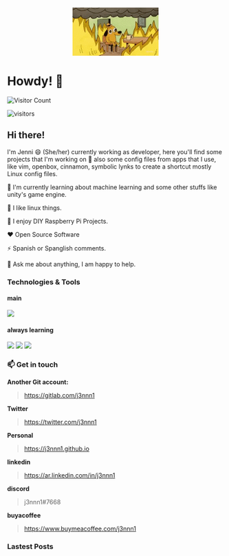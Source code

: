 <!-- <div style="text-align:center"><img src="tenor.gif" /></div> -->
<!-- 

![](tenor.gif)
-->

<p align="center">
  <img src="tenor.gif" />
</p>

# Howdy! 👋

<!--
**j3nnn1/j3nnn1** is a ✨ _special_ ✨ repository because its `README.md` (this file) appears on your GitHub profile.

Here are some ideas to get you started:

- 🔭 I’m currently working on ...
- 🌱 I’m currently learning ...
- 👯 I’m looking to collaborate on ...
- 🤔 I’m looking for help with ...
- 💬 Ask me about ...
- 📫 How to reach me: ...
- 😄 Pronouns: ...
- ⚡ Fun fact: ...
-->

![Visitor Count](https://profile-counter.glitch.me/j3nnn1/count.svg)


![visitors](https://visitor-badge.glitch.me/badge?page_id=j3nnn1.visitor-badge)

## Hi there!

I'm Jenni 😄 (She/her) currently working as developer, here you'll find some projects that I'm working on 🔭 also some config files from apps that I use, like vim, openbox, cinnamon, symbolic lynks to create a shortcut mostly Linux config files.

🌱 I'm currently learning about machine learning and some other stuffs like unity's game engine.

🌱 I like linux things.

🌱 I enjoy DIY Raspberry Pi Projects.

:heart:  Open Source Software

⚡ Spanish or Spanglish comments.

💬 Ask me about anything, I am happy to help.


### Technologies & Tools

#### main 

![](https://camo.githubusercontent.com/74991c1110d34aa7c7363a478bdf8a0a065a32bdfb640d817641983226ed4af6/68747470733a2f2f696d672e736869656c64732e696f2f62616467652f4f532d4c696e75782d696e666f726d6174696f6e616c3f7374796c653d666c6174266c6f676f3d6c696e7578266c6f676f436f6c6f723d776869746526636f6c6f723d326262633861) 

#### always learning

![](https://camo.githubusercontent.com/d38e6cc39779250a2835bf8ed3a72d10dbe3b05fa6527baa3f6f1e8e8bd056bf/68747470733a2f2f696d672e736869656c64732e696f2f62616467652f436f64652d507974686f6e2d696e666f726d6174696f6e616c3f7374796c653d666c6174266c6f676f3d707974686f6e266c6f676f436f6c6f723d776869746526636f6c6f723d326262633861)
![](https://camo.githubusercontent.com/a6739f2a813cbc084c3d40289607c0836a37c25c4a05965554232b03aeb652fc/68747470733a2f2f696d672e736869656c64732e696f2f62616467652f436f64652d476f6c616e672d696e666f726d6174696f6e616c3f7374796c653d666c6174266c6f676f3d676f266c6f676f436f6c6f723d776869746526636f6c6f723d326262633861)
![](https://camo.githubusercontent.com/28a8243bcfea04f9747bd56d17b2fac55709bd7feddee5ad9a6c8a741816ac38/68747470733a2f2f696d672e736869656c64732e696f2f62616467652f5368656c6c2d426173682d696e666f726d6174696f6e616c3f7374796c653d666c6174266c6f676f3d676e752d62617368266c6f676f436f6c6f723d776869746526636f6c6f723d326262633861)


### 📫 Get in touch


**Another Git account:**

> https://gitlab.com/j3nnn1


**Twitter**

> https://twitter.com/j3nnn1


**Personal** 

> https://j3nnn1.github.io


**linkedin**

> https://ar.linkedin.com/in/j3nnn1

**discord**

> j3nnn1#7668

**buyacoffee**

> https://www.buymeacoffee.com/j3nnn1

### Lastest Posts



